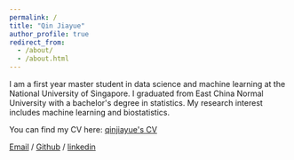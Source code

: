 ```yaml
---
permalink: /
title: "Qin Jiayue"
author_profile: true
redirect_from: 
  - /about/
  - /about.html
---
```


I am a first year master student in data science and machine learning at the National University of Singapore. I graduated from East China Normal University with a bachelor's degree in statistics. My research interest includes machine learning and biostatistics.

You can find my CV here: [qinjiayue's CV](../assets/QINJIAYUE-CV-V8-20241008.pdf)

[Email](qinjiayuekkk@163.com) / [Github](https://github.com/qjymary) / [linkedin](https://www.linkedin.com/in/jiayue-qin-data/)
